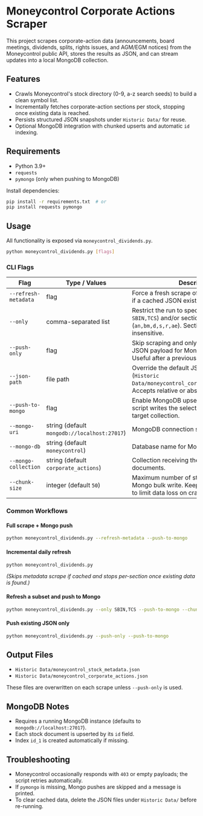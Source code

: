 # Moneycontrol Corporate Actions Scraper

This project scrapes corporate-action data (announcements, board meetings, dividends, splits, rights issues, and AGM/EGM notices) from the Moneycontrol public API, stores the results as JSON, and can stream updates into a local MongoDB collection.

## Features
- Crawls Moneycontrol's stock directory (0-9, a-z search seeds) to build a clean symbol list.
- Incrementally fetches corporate-action sections per stock, stopping once existing data is reached.
- Persists structured JSON snapshots under `Historic Data/` for reuse.
- Optional MongoDB integration with chunked upserts and automatic `id` indexing.

## Requirements
- Python 3.9+
- `requests`
- `pymongo` (only when pushing to MongoDB)

Install dependencies:

```bash
pip install -r requirements.txt  # or
pip install requests pymongo
```

## Usage

All functionality is exposed via `moneycontrol_dividends.py`.

```bash
python moneycontrol_dividends.py [flags]
```

### CLI Flags
| Flag | Type / Values | Description |
| --- | --- | --- |
| `--refresh-metadata` | flag | Force a fresh scrape of stock metadata even if a cached JSON exists. |
| `--only` | comma-separated list | Restrict the run to specific stock ids (e.g. `SBIN,TCS`) and/or section codes (`an,bm,d,s,r,ae`). Section codes are case-insensitive. |
| `--push-only` | flag | Skip scraping and only load the existing JSON payload for MongoDB insertion. Useful after a previous scrape. |
| `--json-path` | file path | Override the default JSON location (`Historic Data/moneycontrol_corporate_actions.json`). Accepts relative or absolute paths. |
| `--push-to-mongo` | flag | Enable MongoDB upserts. When set, the script writes the selected dataset to the target collection. |
| `--mongo-uri` | string (default `mongodb://localhost:27017`) | MongoDB connection string. |
| `--mongo-db` | string (default `moneycontrol`) | Database name for Mongo writes. |
| `--mongo-collection` | string (default `corporate_actions`) | Collection receiving the corporate-action documents. |
| `--chunk-size` | integer (default `50`) | Maximum number of stock documents per Mongo bulk write. Keep between 25 and 50 to limit data loss on crash. |

### Common Workflows

#### Full scrape + Mongo push
```bash
python moneycontrol_dividends.py --refresh-metadata --push-to-mongo
```

#### Incremental daily refresh
```bash
python moneycontrol_dividends.py
```
*(Skips metadata scrape if cached and stops per-section once existing data is found.)*

#### Refresh a subset and push to Mongo
```bash
python moneycontrol_dividends.py --only SBIN,TCS --push-to-mongo --chunk-size 25
```

#### Push existing JSON only
```bash
python moneycontrol_dividends.py --push-only --push-to-mongo
```

## Output Files
- `Historic Data/moneycontrol_stock_metadata.json`
- `Historic Data/moneycontrol_corporate_actions.json`

These files are overwritten on each scrape unless `--push-only` is used.

## MongoDB Notes
- Requires a running MongoDB instance (defaults to `mongodb://localhost:27017`).
- Each stock document is upserted by its `id` field.
- Index `id_1` is created automatically if missing.

## Troubleshooting
- Moneycontrol occasionally responds with `403` or empty payloads; the script retries automatically.
- If `pymongo` is missing, Mongo pushes are skipped and a message is printed.
- To clear cached data, delete the JSON files under `Historic Data/` before re-running.
